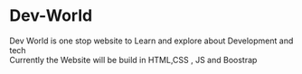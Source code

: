 # Dev-World
Dev World is one stop website to Learn and explore about Development and tech
<br>
Currently the Website will be build in HTML,CSS , JS and Boostrap
